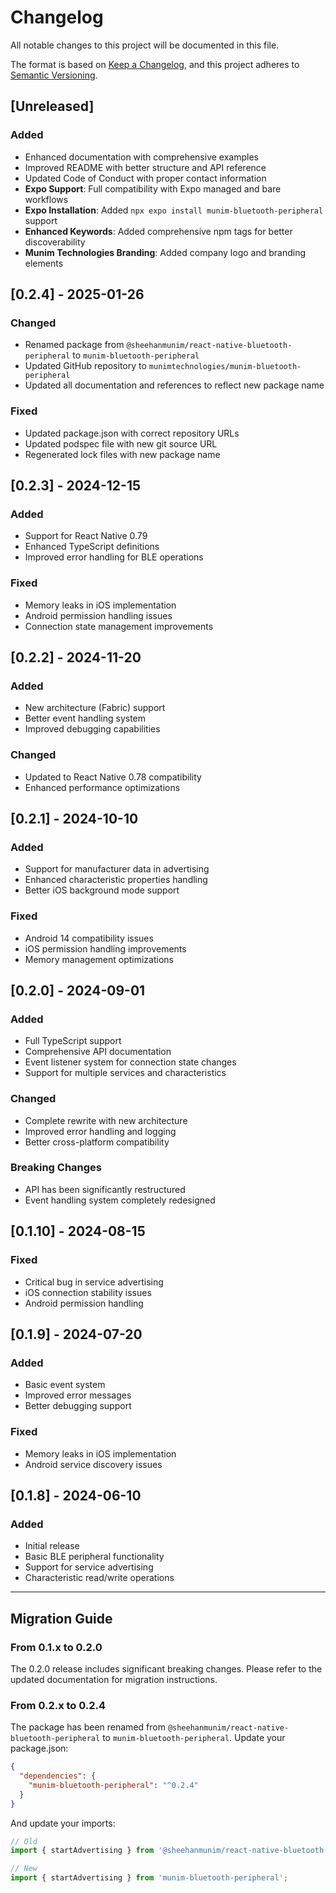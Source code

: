 # Changelog

All notable changes to this project will be documented in this file.

The format is based on [Keep a Changelog](https://keepachangelog.com/en/1.0.0/),
and this project adheres to [Semantic Versioning](https://semver.org/spec/v2.0.0.html).

## [Unreleased]

### Added

- Enhanced documentation with comprehensive examples
- Improved README with better structure and API reference
- Updated Code of Conduct with proper contact information
- **Expo Support**: Full compatibility with Expo managed and bare workflows
- **Expo Installation**: Added `npx expo install munim-bluetooth-peripheral` support
- **Enhanced Keywords**: Added comprehensive npm tags for better discoverability
- **Munim Technologies Branding**: Added company logo and branding elements

## [0.2.4] - 2025-01-26

### Changed

- Renamed package from `@sheehanmunim/react-native-bluetooth-peripheral` to `munim-bluetooth-peripheral`
- Updated GitHub repository to `munimtechnologies/munim-bluetooth-peripheral`
- Updated all documentation and references to reflect new package name

### Fixed

- Updated package.json with correct repository URLs
- Updated podspec file with new git source URL
- Regenerated lock files with new package name

## [0.2.3] - 2024-12-15

### Added

- Support for React Native 0.79
- Enhanced TypeScript definitions
- Improved error handling for BLE operations

### Fixed

- Memory leaks in iOS implementation
- Android permission handling issues
- Connection state management improvements

## [0.2.2] - 2024-11-20

### Added

- New architecture (Fabric) support
- Better event handling system
- Improved debugging capabilities

### Changed

- Updated to React Native 0.78 compatibility
- Enhanced performance optimizations

## [0.2.1] - 2024-10-10

### Added

- Support for manufacturer data in advertising
- Enhanced characteristic properties handling
- Better iOS background mode support

### Fixed

- Android 14 compatibility issues
- iOS permission handling improvements
- Memory management optimizations

## [0.2.0] - 2024-09-01

### Added

- Full TypeScript support
- Comprehensive API documentation
- Event listener system for connection state changes
- Support for multiple services and characteristics

### Changed

- Complete rewrite with new architecture
- Improved error handling and logging
- Better cross-platform compatibility

### Breaking Changes

- API has been significantly restructured
- Event handling system completely redesigned

## [0.1.10] - 2024-08-15

### Fixed

- Critical bug in service advertising
- iOS connection stability issues
- Android permission handling

## [0.1.9] - 2024-07-20

### Added

- Basic event system
- Improved error messages
- Better debugging support

### Fixed

- Memory leaks in iOS implementation
- Android service discovery issues

## [0.1.8] - 2024-06-10

### Added

- Initial release
- Basic BLE peripheral functionality
- Support for service advertising
- Characteristic read/write operations

---

## Migration Guide

### From 0.1.x to 0.2.0

The 0.2.0 release includes significant breaking changes. Please refer to the updated documentation for migration instructions.

### From 0.2.x to 0.2.4

The package has been renamed from `@sheehanmunim/react-native-bluetooth-peripheral` to `munim-bluetooth-peripheral`. Update your package.json:

```json
{
  "dependencies": {
    "munim-bluetooth-peripheral": "^0.2.4"
  }
}
```

And update your imports:

```js
// Old
import { startAdvertising } from '@sheehanmunim/react-native-bluetooth-peripheral';

// New
import { startAdvertising } from 'munim-bluetooth-peripheral';
```

